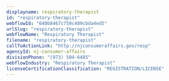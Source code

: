 ```yaml
---
displayname: respiratory-therapist
id: "respiratory-therapist"
webflowId: "640b8467c750c489cbda4ed5"
urlSlug: "respiratory-therapist"
webflowName: "Respiratory Therapist"
filename: "respiratory-therapist"
callToActionLink: "http://njconsumeraffairs.gov/resp"
agencyId: nj-consumer-affairs
divisionPhone: "(973) 504-6485"
webflowIndustry: "Respiratory Therapist"
licenseCertificationClassification: "REGISTRATION/LICENSE"
---
```

